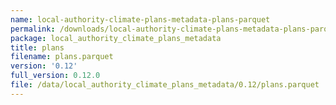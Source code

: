 ```yaml
---
name: local-authority-climate-plans-metadata-plans-parquet
permalink: /downloads/local-authority-climate-plans-metadata-plans-parquet/0_12
package: local_authority_climate_plans_metadata
title: plans
filename: plans.parquet
version: '0.12'
full_version: 0.12.0
file: /data/local_authority_climate_plans_metadata/0.12/plans.parquet
---
```

